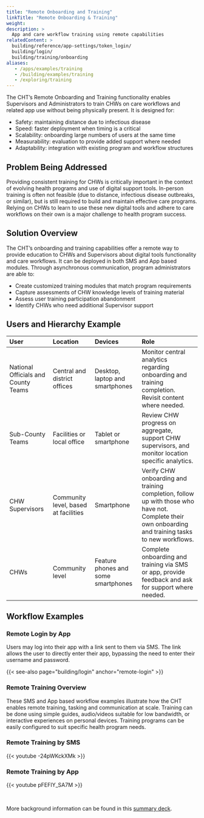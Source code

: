 ```yaml
---
title: "Remote Onboarding and Training"
linkTitle: "Remote Onboarding & Training"
weight:
description: >
  App and care workflow training using remote capabilities
relatedContent: >
  building/reference/app-settings/token_login/
  building/login/
  building/training/onboarding
aliases:
   - /apps/examples/training
   - /building/examples/training
   - /exploring/training
---
```


The CHT’s Remote Onboarding and Training functionality enables Supervisors and Administrators to train CHWs on care workflows and related app use without being physically present. It is designed for:

* Safety: maintaining distance due to infectious disease
* Speed: faster deployment when timing is a critical
* Scalability: onboarding large numbers of users at the same time
* Measurability: evaluation to provide added support where needed
* Adaptability: integration with existing program and workflow structures

## Problem Being Addressed

Providing consistent training for CHWs is critically important in the context of evolving health programs and use of digital support tools. In-person training is often not feasible (due to distance, infectious disease outbreaks, or similar), but is still required to build and maintain effective care programs. Relying on CHWs to learn to use these new digital tools and adhere to care workflows on their own is a major challenge to health program success.

## Solution Overview

The CHT’s onboarding and training capabilities offer a remote way to provide education to CHWs and Supervisors about digital tools functionality and care workflows. It can be deployed in both SMS and App based modules. Through asynchronous communication, program administrators are able to:

* Create customized training modules that match program requirements
* Capture assessments of CHW knowledge levels of training material
* Assess user training participation abandonment
* Identify CHWs who need additional Supervisor support

## Users and Hierarchy Example

| User                                 | Location                               | Devices                             | Role                                                                                                                                                                                                                                              |
| :----------------------------------- | :------------------------------------- | :---------------------------------- | :---------------------------------------------------------------------------------------------------------------------------------------------------- |
| National Officials and County Teams  | Central and district offices           | Desktop, laptop and smartphones     | Monitor central analytics regarding onboarding and training completion. Revisit content where needed.                                                 |
| Sub-County Teams                     | Facilities or local office             | Tablet or smartphone                | Review CHW progress on aggregate, support CHW supervisors, and monitor location specific analytics.                                                   |
| CHW Supervisors                      | Community level, based at facilities   | Smartphone                          | Verify CHW onboarding and training completion, follow up with those who have not. Complete their own onboarding and training tasks to new workflows.  |                                                                                                      |
| CHWs                                 | Community level                        | Feature phones and some smartphones | Complete onboarding and training via SMS or app, provide feedback and ask for support where needed.                                                   |


## Workflow Examples

### Remote Login by App

Users may log into their app with a link sent to them via SMS. The link allows the user to directly enter their app, bypassing the need to enter their username and password.

{{< see-also page="building/login" anchor="remote-login" >}}

### Remote Training Overview

These SMS and App based workflow examples illustrate how the CHT enables remote training, tasking and communication at scale. Training can be done using simple guides, audio/videos suitable for low bandwidth, or interactive experiences on personal devices. Training programs can be easily configured to suit specific health program needs.


### Remote Training by SMS

{{< youtube -24pWKckXMk >}}


### Remote Training by App

{{< youtube pFEFIY_SA7M >}}

<br>

More background information can be found in this [summary deck](https://docs.google.com/presentation/d/13bFoyU2vhwPiOUiVWzUJ2urtAyR6_XKTxp0XASCLVko).
